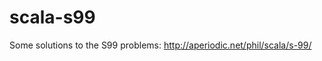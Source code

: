 scala-s99
================

Some solutions to the S99 problems: http://aperiodic.net/phil/scala/s-99/
